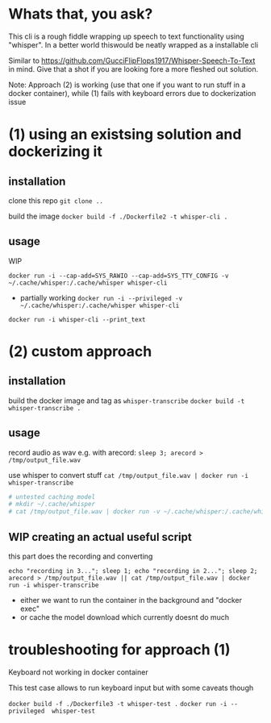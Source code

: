 # Whats that, you ask?


This cli is a rough fiddle wrapping up speech to text functionality using "whisper".
In a better world thiswould be neatly wrapped as a installable cli

Similar to https://github.com/GucciFlipFlops1917/Whisper-Speech-To-Text in mind.
Give that a shot if you are looking fore a more fleshed out solution.

Note: Approach (2) is working (use that one if you want to run stuff in a docker container), while (1) fails with keyboard errors due to dockerization issue

# (1) using an existsing solution and dockerizing it

## installation

clone this repo `git clone ..`

build the image `docker build -f ./Dockerfile2 -t whisper-cli .`

## usage

WIP 

`docker run -i --cap-add=SYS_RAWIO --cap-add=SYS_TTY_CONFIG -v ~/.cache/whisper:/.cache/whisper whisper-cli`

- partially working
`docker run -i --privileged -v ~/.cache/whisper:/.cache/whisper whisper-cli`


`docker run -i whisper-cli --print_text`



# (2) custom approach

## installation

build the docker image and tag as `whisper-transcribe`
`docker build -t whisper-transcribe .`

## usage

record audio as wav e.g. with arecord:
`sleep 3; arecord > /tmp/output_file.wav`

use whisper to convert stuff
`cat /tmp/output_file.wav | docker run -i whisper-transcribe`

```bash
# untested caching model
# mkdir ~/.cache/whisper
# cat /tmp/output_file.wav | docker run -v ~/.cache/whisper:/.cache/whisper -i whisper-transcribe
```

## WIP creating an actual useful script 

this part does the recording and converting
```
echo "recording in 3..."; sleep 1; echo "recording in 2..."; sleep 2; arecord > /tmp/output_file.wav || cat /tmp/output_file.wav | docker run -i whisper-transcribe
```

- either we want to run the container in the background and "docker exec"
- or cache the model download which currently doesnt do much


# troubleshooting for approach (1)


Keyboard not working in docker container

This test case allows to run keyboard input but with some caveats though

`docker build -f ./Dockerfile3 -t whisper-test .`
`docker run -i --privileged  whisper-test`